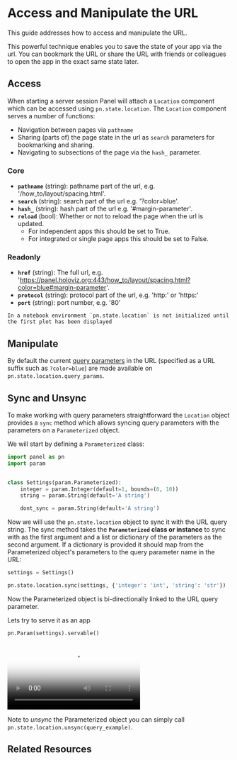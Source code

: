 # Access and Manipulate the URL

This guide addresses how to access and manipulate the URL.

This powerful technique enables you to save the state of your app via the url. You can bookmark the URL or share the URL with friends or colleagues to open the app in the exact same state later.

## Access

When starting a server session Panel will attach a `Location` component which can be accessed using `pn.state.location`. The `Location` component serves a number of functions:

- Navigation between pages via ``pathname``
- Sharing (parts of) the page state in the url as ``search`` parameters for bookmarking and sharing.
- Navigating to subsections of the page via the ``hash_`` parameter.

### Core

* **``pathname``** (string): pathname part of the url, e.g. '/how_to/layout/spacing.html'.
* **``search``** (string): search part of the url e.g. '?color=blue'.
* **``hash_``** (string): hash part of the url e.g. '#margin-parameter'.
* **``reload``** (bool): Whether or not to reload the page when the url is updated.
    - For independent apps this should be set to True.
    - For integrated or single page apps this should be set to False.

### Readonly

* **``href``** (string): The full url, e.g. 'https://panel.holoviz.org:443/how_to/layout/spacing.html?color=blue#margin-parameter'.
* **``protocol``** (string): protocol part of the url, e.g. 'http:' or 'https:'
* **``port``** (string): port number, e.g. '80'

```{note}
In a notebook environment `pn.state.location` is not initialized until the first plot has been displayed
```

## Manipulate

By default the current [query parameters](https://en.wikipedia.org/wiki/Query_string) in the URL (specified as a URL suffix such as `?color=blue`) are made available on `pn.state.location.query_params`.

## Sync and Unsync

To make working with query parameters straightforward the `Location` object provides a `sync` method which allows syncing query parameters with the parameters on a `Parameterized` object.

We will start by defining a `Parameterized` class:

```python
import panel as pn
import param


class Settings(param.Parameterized):
    integer = param.Integer(default=1, bounds=(0, 10))
    string = param.String(default='A string')

    dont_sync = param.String(default='A string')
```

Now we will use the `pn.state.location` object to sync it with the URL query string. The sync method takes the **`Parameterized` class or instance** to sync with as the first argument and a list or dictionary of the parameters as the second argument. If a dictionary is provided it should map from the Parameterized object's parameters to the query parameter name in the URL:

```python
settings = Settings()

pn.state.location.sync(settings, {'integer': 'int', 'string': 'str'})
```

Now the Parameterized object is bi-directionally linked to the URL query parameter.

Lets try to serve it as an app

```Python
pn.Param(settings).servable()
```

<video controls="" poster="../../_static/images/location_example_app.png">
    <source src="https://assets.holoviz.org/panel/how_to/state/sync_url.mp4" type="video/mp4" style="max-height: 400px; max-width: 100%;">
    Your browser does not support the video tag.
</video>

Note to *unsync* the Parameterized object you can simply call `pn.state.location.unsync(query_example)`.

## Related Resources
